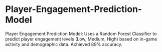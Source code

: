 # Player-Engagement-Prediction-Model
Player Engagement Prediction Model: Uses a Random Forest Classifier to predict player engagement levels (Low, Medium, High) based on in-game activity and demographic data. Achieved 89% accuracy.
